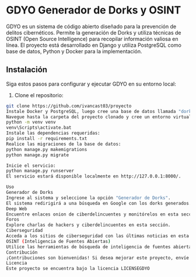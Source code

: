 # GDYO Generador de Dorks y OSINT

GDYO es un sistema de código abierto diseñado para la prevención de delitos cibernéticos. Permite la generación de Dorks y utiliza técnicas de OSINT (Open Source Intelligence) para recopilar información valiosa en línea. El proyecto está desarrollado en Django y utiliza PostgreSQL como base de datos, Python y Docker para la implementación.

## Instalación
Siga estos pasos para configurar y ejecutar GDYO en su entorno local:
1. Clone el repositorio:
```bash
git clone https://github.com/ivancast03/proyecto
Instale Docker y PostgreSQL, luego cree una base de datos llamada "dork".
Navegue hasta la carpeta del proyecto clonado y cree un entorno virtual:
python -m venv venv
venv\Scripts\activate.bat
Instale las dependencias requeridas:
pip install -r requirements.txt
Realice las migraciones de la base de datos:
python manage.py makemigrations
python manage.py migrate

Inicie el servicio:
python manage.py runserver
El servicio estará disponible localmente en http://127.0.0.1:8000/.

Uso
Generador de Dorks
Ingrese al sistema y seleccione la opción "Generador de Dorks".
El sistema redirigirá a una búsqueda en Google con los dorks generados. Puede personalizarlos según sus necesidades reemplazando "example.com".
Deep Web
Encuentre enlaces onion de ciberdelincuentes y monitórelos en esta sección.
Foros
Explore charlas de hackers y ciberdelincuentes en esta sección.
Ciberseguridad
Acceda a los sitios de ciberseguridad con las últimas noticias en esta sección.
OSINT (Inteligencia de Fuentes Abiertas)
Utilice las herramientas de búsqueda de inteligencia de fuentes abiertas disponibles en esta sección.
Contribución
¡Contribuciones son bienvenidas! Si desea mejorar este proyecto, envíe pull requests o abra problemas.
Licencia
Este proyecto se encuentra bajo la licencia LICENSEGDYO


